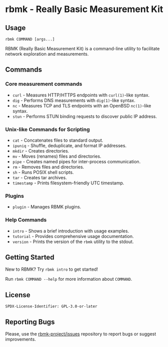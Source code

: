 
# rbmk - Really Basic Measurement Kit

## Usage

```
rbmk COMMAND [args...]
```

RBMK (Really Basic Measurement Kit) is a command-line utility
to facilitate network exploration and measurements.

## Commands

### Core measurement commands

* `curl` - Measures HTTP/HTTPS endpoints with `curl(1)`-like syntax.
* `dig` - Performs DNS measurements with `dig(1)`-like syntax.
* `nc` - Measures TCP and TLS endpoints with an OpenBSD `nc(1)`-like syntax.
* `stun` - Performs STUN binding requests to discover public IP address.

### Unix-like Commands for Scripting

* `cat` - Concatenates files to standard output.
* `ipuniq` - Shuffle, deduplicate, and format IP addresses.
* `mkdir` - Creates directories.
* `mv` - Moves (renames) files and directories.
* `pipe` - Creates named pipes for inter-process communication.
* `rm` - Removes files and directories.
* `sh` - Runs POSIX shell scripts.
* `tar` - Creates tar archives.
* `timestamp` - Prints filesystem-friendly UTC timestamp.

### Plugins

* `plugin` - Manages RBMK plugins.

### Help Commands

* `intro` - Shows a brief introduction with usage examples.
* `tutorial` - Provides comprehensive usage documentation.
* `version` - Prints the version of the `rbmk` utility to the stdout.

## Getting Started

New to RBMK? Try `rbmk intro` to get started!

Run `rbmk COMMAND --help` for more information about `COMMAND`.

## License

```
SPDX-License-Identifier: GPL-3.0-or-later
```

## Reporting Bugs

Please, use the [rbmk-project/issues](https://github.com/rbmk-project/issues)
repository to report bugs or suggest improvements.
